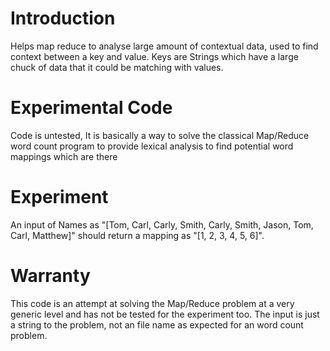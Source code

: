 # Introduction

Helps map reduce to analyse large amount of contextual data, used to find context between a key and value.
Keys are Strings which have a large chuck of data that it could be matching with values.

# Experimental Code

Code is untested, It is basically a way to solve the classical Map/Reduce word count program to provide
lexical analysis to find potential word mappings which are there

# Experiment

An input of Names as "[Tom, Carl, Carly, Smith, Carly, Smith, Jason, Tom, Carl, Matthew]" should return a mapping as 
"[1, 2, 3, 4, 5, 6]".

# Warranty

This code is an attempt at solving the Map/Reduce problem at a very generic level and has not be tested for the
experiment too. The input is just a string to the problem, not an file name as expected for an word count 
problem.
